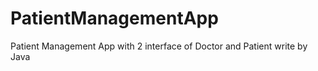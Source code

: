 # PatientManagementApp
Patient Management App with 2 interface of Doctor and Patient write by Java 
